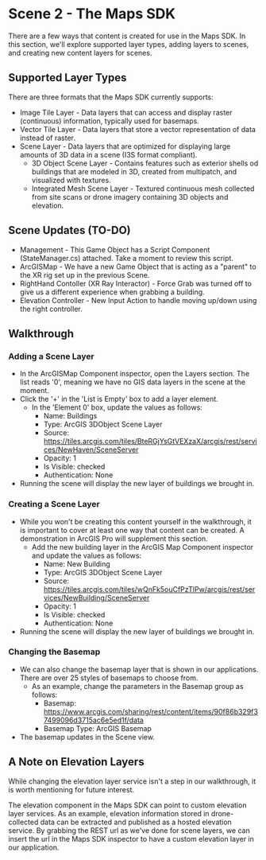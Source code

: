 # Scene 2 - The Maps SDK

There are a few ways that content is created for use in the Maps SDK. In this section, we'll explore supported layer types, adding layers to scenes, and creating new content layers for scenes.

## Supported Layer Types
There are three formats that the Maps SDK currently supports:
* Image Tile Layer - Data layers that can access and display raster (continuous) information, typically used for basemaps.
* Vector Tile Layer - Data layers that store a vector representation of data instead of raster.
* Scene Layer - Data layers that are optimized for displaying large amounts of 3D data in a scene (I3S format compliant).
    * 3D Object Scene Layer - Contains features such as exterior shells od buildings that are modeled in 3D, created from multipatch, and visualized with textures.
    * Integrated Mesh Scene Layer - Textured continuous mesh collected from site scans or drone imagery containing 3D objects and elevation.

## Scene Updates (TO-DO)

* Management - This Game Object has a Script Component (StateManager.cs) attached. Take a moment to review this script. 
* ArcGISMap - We have a new Game Object that is acting as a "parent" to the XR rig set up in the previous Scene.
* RightHand Contoller (XR Ray Interactor) - Force Grab was turned off to give us a different experience when grabbing a building.
* Elevation Controller - New Input Action to handle moving up/down using the right controller.

## Walkthrough
### Adding a Scene Layer
* In the ArcGISMap Component inspector, open the Layers section. The list reads '0', meaning we have no GIS data layers in the scene at the moment.
* Click the '+' in the 'List is Empty' box to add a layer element.
   * In the 'Element 0' box, update the values as follows:
      * Name: Buildings
      * Type: ArcGIS 3DObject Scene Layer
      * Source: https://tiles.arcgis.com/tiles/BteRGjYsGtVEXzaX/arcgis/rest/services/NewHaven/SceneServer
      * Opacity: 1
      * Is Visible: checked
      * Authentication: None
* Running the scene will display the new layer of buildings we brought in.

### Creating a Scene Layer
* While you won't be creating this content yourself in the walkthrough, it is important to cover at least one way that content can be created. A demonstration in ArcGIS Pro will supplement this section.
   * Add the new building layer in the ArcGIS Map Component inspector and update the values as follows:
      * Name: New Building
      * Type: ArcGIS 3DObject Scene Layer
      * Source: https://tiles.arcgis.com/tiles/wQnFk5ouCfPzTlPw/arcgis/rest/services/NewBuilding/SceneServer
      * Opacity: 1
      * Is Visible: checked
      * Authentication: None
* Running the scene will display the new layer of buildings we brought in.

### Changing the Basemap
* We can also change the basemap layer that is shown in our applications. There are over 25 styles of basemaps to choose from.
   * As an example, change the parameters in the Basemap group as follows:
      * Basemap: https://www.arcgis.com/sharing/rest/content/items/90f86b329f37499096d3715ac6e5ed1f/data
      * Basemap Type: ArcGIS Basemap
* The basemap updates in the Scene view.

## A Note on Elevation Layers

While changing the elevation layer service isn't a step in our walkthrough, it is worth mentioning for future interest. 

The elevation component in the Maps SDK can point to custom elevation layer services. As an example, elevation information stored in drone-collected data can be extracted and published as a hosted elevation service. By grabbing the REST url as we've done for scene layers, we can insert the url in the Maps SDK inspector to have a custom elevation layer in our application.
